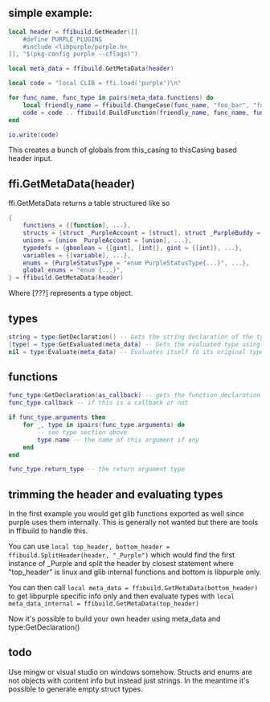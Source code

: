 ## simple example:

```lua
local header = ffibuild.GetHeader([[
	#define PURPLE_PLUGINS
	#include <libpurple/purple.h>
]], "$(pkg-config purple --cflags)")

local meta_data = ffibuild.GetMetaData(header)

local code = "local CLIB = ffi.load('purple')\n"

for func_name, func_type in pairs(meta_data.functions) do
	local friendly_name = ffibuild.ChangeCase(func_name, "foo_bar", "fooBar")
	code = code .. ffibuild.BuildFunction(friendly_name, func_name, func_type) .. "\n"
end

io.write(code)
```

This creates a bunch of globals from this_casing to thisCasing based header input.




## ffi.GetMetaData(header)
ffi.GetMetaData returns a table structured like so

```lua
{
	functions = {[function], ...},
	structs = {struct _PurpleAccount = [struct], struct _PurpleBuddy = [struct]},
	unions = {union _PurpleAccount = [union], ...},
	typedefs = {gboolean = {[gint], [int]}, gint = {[int]}, ...},
	variables = {[variable], ...},
	enums = {PurpleStatusType = "enum PurpleStatusType{...}", ...},
	global_enums = "enum {...}",
} = ffibuild.GetMetaData(header)
```

Where [???] represents a type object.

## types
```lua
string = type:GetDeclaration() -- Gets the string declaration of the type as a string. such as "gint**"
[type] = type:GetEvaluated(meta_data) -- Gets the evaluated type using meta_data to look it up. Otherwise it returns nil.
nil = type:Evaluate(meta_data) -- Evaluates itself to its original type using meta_data to look it up.
```

## functions
```lua
func_type:GetDeclaration(as_callback) -- gets the function declaration or as a callback if requested. A function cold also be a callback intitially and so GetDeclaration would return that by default.
func_type.callback -- if this is a callback or not

if func_type.arguments then
	for _, type in ipairs(func_type.arguments) do
		-- see type section above
		type.name -- the name of this argument if any
	end
end

func_type.return_type -- the return argument type
```

## trimming the header and evaluating types

In the first example you would get glib functions exported as well since purple uses them internally. This is generally not wanted but there are tools in ffibuild to handle this.

You can use `local top_header, bottom_header = ffibuild.SplitHeader(header, "_Purple")` which would find the first instance of _Purple and  split the header by closest statement where "top_header" is linux and glib internal functions and bottom is libpurple only.

You can then call `local meta_data = ffibuild.GetMetaData(bottom_header)` to get libpurple specific info only and then evaluate types with `local meta_data_internal = ffibuild.GetMetaData(top_header)`

Now it's possible to build your own header using meta_data and type:GetDeclaration()

## todo
Use mingw or visual studio on windows somehow.
Structs and enums are not objects with content info but instead just strings. In the meantime it's possible to generate empty struct types.
